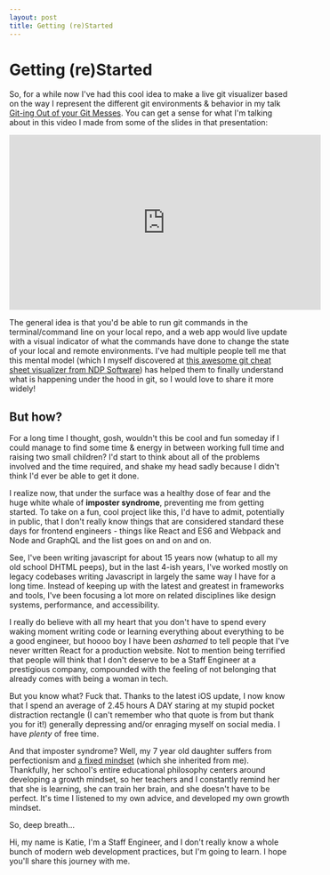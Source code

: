 ```yaml
---
layout: post
title: Getting (re)Started
---
```


# Getting (re)Started
So, for a while now I've had this cool idea to make a live git visualizer based on the way I represent the different git environments & behavior in my talk [Git-ing Out of your Git Messes](https://www.slideshare.net/KatrinaSylorMiller/giting-out-of-your-git-messes-fluent-conf-2017). You can get a sense for what I'm talking about in this video I made from some of the slides in that presentation:

<iframe width="560" height="315" src="https://www.youtube.com/embed/mv1UOku0yO8" frameborder="0" allow="autoplay; encrypted-media" allowfullscreen></iframe>

The general idea is that you'd be able to run git commands in the terminal/command line on your local repo, and a web app would live update with a visual indicator of what the commands have done to change the state of your local and remote environments. I've had multiple people tell me that this mental model (which I myself discovered at [this awesome git cheat sheet visualizer from NDP Software](http://ndpsoftware.com/git-cheatsheet.html)) has helped them to finally understand what is happening under the hood in git, so I would love to share it more widely!

## But how?

For a long time I thought, gosh, wouldn't this be cool and fun someday if I could manage to find some time & energy in between working full time and raising two small children? I'd start to think about all of the problems involved and the time required, and shake my head sadly because I didn't think I'd ever be able to get it done.

I realize now, that under the surface was a healthy dose of fear and the huge white whale of **imposter syndrome**, preventing me from getting started. To take on a fun, cool project like this, I'd have to admit, potentially in public, that I don't really know things that are considered standard these days for frontend engineers - things like React and ES6 and Webpack and Node and GraphQL and the list goes on and on and on. 

See, I've been writing javascript for about 15 years now (whatup to all my old school DHTML peeps), but in the last 4-ish years, I've worked mostly on legacy codebases writing Javascript in largely the same way I have for a long time. Instead of keeping up with the latest and greatest in frameworks and tools, I've been focusing a lot more on related disciplines like design systems, performance, and accessibility. 

I really do believe with all my heart that you don't have to spend every waking moment writing code or learning everything about everything to be a good engineer, but hoooo boy I have been _ashamed_ to tell people that I've never written React for a production website. Not to mention being terrified that people will think that I don't deserve to be a Staff Engineer at a prestigious company, compounded with the feeling of not belonging that already comes with being a woman in tech.

But you know what? Fuck that. Thanks to the latest iOS update, I now know that I spend an average of 2.45 hours A DAY staring at my stupid pocket distraction rectangle (I can't remember who that quote is from but thank you for it!) generally depressing and/or enraging myself on social media. I have _plenty_ of free time. 

And that imposter syndrome? Well, my 7 year old daughter suffers from perfectionism and [a fixed mindset](https://www.brainpickings.org/2014/01/29/carol-dweck-mindset/) (which she inherited from me). Thankfully, her school's entire educational philosophy centers around developing a growth mindset, so her teachers and I constantly remind her that she is learning, she can train her brain, and she doesn't have to be perfect. It's time I listened to my own advice, and developed my own growth mindset.

So, deep breath...

Hi, my name is Katie, I'm a Staff Engineer, and I don't really know a whole bunch of modern web development practices, but I'm going to learn. I hope you'll share this journey with me.
